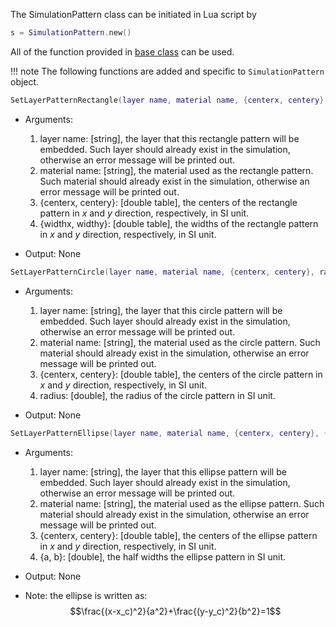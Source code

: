 The SimulationPattern class can be initiated in Lua script by
```lua
s = SimulationPattern.new()
```

All of the function provided in [base class](baseClass.md) can be used.


!!! note
    The following functions are added and specific to `SimulationPattern` object.

```lua
SetLayerPatternRectangle(layer name, material name, {centerx, centery}, {widthx, widthy})
```
* Arguments:
    1. layer name: [string], the layer that this rectangle pattern will be embedded. Such layer should already exist in the simulation, otherwise an error message will be printed out.
    2. material name: [string],  the material used as the rectangle pattern. Such material should already exist in the simulation, otherwise an error message will be printed out.
    3. {centerx, centery}: [double table], the centers of the rectangle pattern in $x$ and $y$ direction, respectively, in SI unit.
    4. {widthx, widthy}: [double table], the widths of the rectangle pattern in $x$ and $y$ direction, respectively, in SI unit.

* Output: None

```lua
SetLayerPatternCircle(layer name, material name, {centerx, centery}, radius)
```
* Arguments:
    1. layer name: [string], the layer that this circle pattern will be embedded. Such layer should already exist in the simulation, otherwise an error message will be printed out.
    2. material name: [string],  the material used as the circle pattern. Such material should already exist in the simulation, otherwise an error message will be printed out.
    3. {centerx, centery}: [double table], the centers of the circle pattern in $x$ and $y$ direction, respectively, in SI unit.
    4. radius: [double], the radius of the circle pattern in SI unit.

* Output: None

```lua
SetLayerPatternEllipse(layer name, material name, {centerx, centery}, {a, b})
```
* Arguments:
    1. layer name: [string], the layer that this ellipse pattern will be embedded. Such layer should already exist in the simulation, otherwise an error message will be printed out.
    2. material name: [string],  the material used as the ellipse pattern. Such material should already exist in the simulation, otherwise an error message will be printed out.
    3. {centerx, centery}: [double table], the centers of the ellipse pattern in $x$ and $y$ direction, respectively, in SI unit.
    4. {a, b}: [double], the half widths the ellipse pattern in SI unit.

* Output: None

* Note: the ellipse is written as:
    $$\frac{(x-x_c)^2}{a^2}+\frac{(y-y_c)^2}{b^2}=1$$
